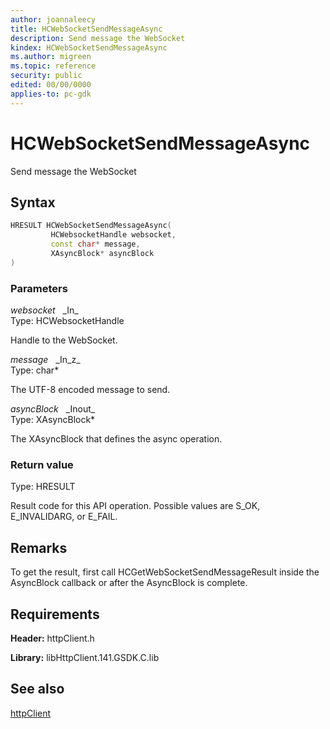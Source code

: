 ```yaml
---
author: joannaleecy
title: HCWebSocketSendMessageAsync
description: Send message the WebSocket
kindex: HCWebSocketSendMessageAsync
ms.author: migreen
ms.topic: reference
security: public
edited: 00/00/0000
applies-to: pc-gdk
---
```


# HCWebSocketSendMessageAsync  

Send message the WebSocket  

## Syntax  
  
```cpp
HRESULT HCWebSocketSendMessageAsync(  
         HCWebsocketHandle websocket,  
         const char* message,  
         XAsyncBlock* asyncBlock  
)  
```  
  
### Parameters  
  
*websocket* &nbsp;&nbsp;\_In\_  
Type: HCWebsocketHandle  
  
Handle to the WebSocket.  
  
*message* &nbsp;&nbsp;\_In\_z\_  
Type: char*  
  
The UTF-8 encoded message to send.  
  
*asyncBlock* &nbsp;&nbsp;\_Inout\_  
Type: XAsyncBlock*  
  
The XAsyncBlock that defines the async operation.  
  
  
### Return value  
Type: HRESULT
  
Result code for this API operation. Possible values are S_OK, E_INVALIDARG, or E_FAIL.
  
## Remarks  
  
To get the result, first call HCGetWebSocketSendMessageResult inside the AsyncBlock callback or after the AsyncBlock is complete.
  
## Requirements  
  
**Header:** httpClient.h
  
**Library:** libHttpClient.141.GSDK.C.lib
  
## See also  
[httpClient](../httpclient_members.md)  
  
  